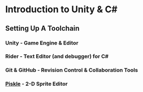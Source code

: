 # Introduction to Unity & C#

## Setting Up A Toolchain

### Unity - Game Engine & Editor

### Rider - Text Editor (and debugger) for C#

### Git & GitHub - Revision Control & Collaboration Tools

### [Piskle](https://www.piskelapp.com) - 2-D Sprite Editor
